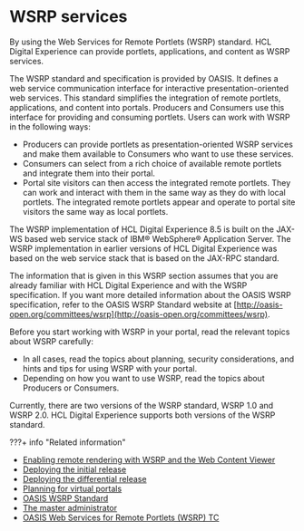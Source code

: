 # WSRP services

By using the Web Services for Remote Portlets (WSRP) standard. HCL Digital Experience can provide portlets, applications, and content as WSRP services.

The WSRP standard and specification is provided by OASIS. It defines a web service communication interface for interactive presentation-oriented web services. This standard simplifies the integration of remote portlets, applications, and content into portals. Producers and Consumers use this interface for providing and consuming portlets. Users can work with WSRP in the following ways:

-   Producers can provide portlets as presentation-oriented WSRP services and make them available to Consumers who want to use these services.
-   Consumers can select from a rich choice of available remote portlets and integrate them into their portal.
-   Portal site visitors can then access the integrated remote portlets. They can work and interact with them in the same way as they do with local portlets. The integrated remote portlets appear and operate to portal site visitors the same way as local portlets.

The WSRP implementation of HCL Digital Experience 8.5 is built on the JAX-WS based web service stack of IBM® WebSphere® Application Server. The WSRP implementation in earlier versions of HCL Digital Experience was based on the web service stack that is based on the JAX-RPC standard.

The information that is given in this WSRP section assumes that you are already familiar with HCL Digital Experience and with the WSRP specification. If you want more detailed information about the OASIS WSRP specification, refer to the OASIS WSRP Standard website at [http://oasis-open.org/committees/wsrp](http://oasis-open.org/committees/wsrp).

Before you start working with WSRP in your portal, read the relevant topics about WSRP carefully:

-   In all cases, read the topics about planning, security considerations, and hints and tips for using WSRP with your portal.
-   Depending on how you want to use WSRP, read the topics about Producers or Consumers.

Currently, there are two versions of the WSRP standard, WSRP 1.0 and WSRP 2.0. HCL Digital Experience supports both versions of the WSRP standard.

???+ info "Related information"  
-   [Enabling remote rendering with WSRP and the Web Content Viewer](../../../manage_content/wcm_delivery/delivering_web_content/deliver_webcontent_on_dx/enable_remote_render_wsrp/index.md)
-   [Deploying the initial release](../../../deployment/manage/staging_to_production/creating_deploying_initial_release/dep_deploy.md)
-   [Deploying the differential release](../../../deployment/manage/staging_to_production/creating_deploying_diff_release/dep_deploy_diff.md)
-   [Planning for virtual portals](../../../build_sites/virtual_portal/vp_planning/index.md)
-   [OASIS WSRP Standard](http://oasis-open.org/committees/wsrp)
-   [The master administrator](../../../build_sites/virtual_portal/vp_planning/vp_roles/advppln_roles_mastr_adm.md)
-   [OASIS Web Services for Remote Portlets (WSRP) TC](https://www.oasis-open.org/committees/tc_home.php?wg_abbrev=wsrp)

